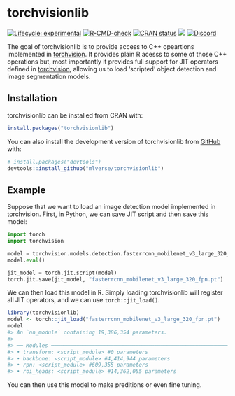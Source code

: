 
<!-- README.md is generated from README.Rmd. Please edit that file -->

# torchvisionlib

<!-- badges: start -->

[![Lifecycle:
experimental](https://img.shields.io/badge/lifecycle-experimental-orange.svg)](https://lifecycle.r-lib.org/articles/stages.html)
[![R-CMD-check](https://github.com/mlverse/torchvisionlib/actions/workflows/R-CMD-check.yaml/badge.svg)](https://github.com/mlverse/torchvisionlib/actions/workflows/R-CMD-check.yaml)
[![CRAN
status](https://www.r-pkg.org/badges/version/torchvisionlib)](https://CRAN.R-project.org/package=torchvisionlib)
[![](https://cranlogs.r-pkg.org/badges/torchvisionlib)](https://cran.r-project.org/package=torchvisionlib)
[![Discord](https://img.shields.io/discord/837019024499277855?logo=discord)](https://discord.com/invite/s3D5cKhBkx)
<!-- badges: end -->

The goal of torchvisionlib is to provide access to C++ opeartions
implemented in [torchvision](https://github.com/pytorch/vision). It
provides plain R acesss to some of those C++ operations but, most
importantly it provides full support for JIT operators defined in
[torchvision](https://github.com/pytorch/vision), allowing us to load
‘scripted’ object detection and image segmentation models.

## Installation

torchvisionlib can be installed from CRAN with:

``` r
install.packages("torchvisionlib")
```

You can also install the development version of torchvisionlib from
[GitHub](https://github.com/) with:

``` r
# install.packages("devtools")
devtools::install_github("mlverse/torchvisionlib")
```

## Example

Suppose that we want to load an image detection model implemented in
torchvision. First, in Python, we can save JIT script and then save this
model:

``` python
import torch
import torchvision

model = torchvision.models.detection.fasterrcnn_mobilenet_v3_large_320_fpn(pretrained=True)
model.eval()

jit_model = torch.jit.script(model)
torch.jit.save(jit_model, "fasterrcnn_mobilenet_v3_large_320_fpn.pt")
```

We can then load this model in R. Simply loading torchvisionlib will
register all JIT operators, and we can use `torch::jit_load()`.

``` r
library(torchvisionlib)
model <- torch::jit_load("fasterrcnn_mobilenet_v3_large_320_fpn.pt")
model
#> An `nn_module` containing 19,386,354 parameters.
#> 
#> ── Modules ─────────────────────────────────────────────────────────────────────
#> • transform: <script_module> #0 parameters
#> • backbone: <script_module> #4,414,944 parameters
#> • rpn: <script_module> #609,355 parameters
#> • roi_heads: <script_module> #14,362,055 parameters
```

You can then use this model to make preditions or even fine tuning.
